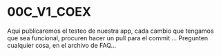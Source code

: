 00C_V1_COEX
===========

Aqui publicaremos el testeo de nuestra app, cada cambio que tengamos que sea funcional, procuren hacer un pull para el commit ... Pregunten cualquier cosa, en el archivo de FAQ...
